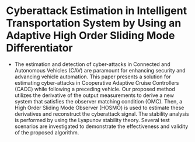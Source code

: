 # Cyberattack Estimation in Intelligent Transportation System by Using an Adaptive High Order Sliding Mode Differentiator 
 - The estimation and detection of cyber-attacks in Connected and Autonomous Vehicles (CAV) are paramount for enhancing security and advancing vehicle automation. This paper presents a solution for estimating cyber-attacks in Cooperative Adaptive Cruise Controllers (CACC) while following a preceding vehicle. Our proposed method utilizes the derivative of the output measurements to derive a new system that satisfies the observer matching condition (OMC). Then, a High Order Sliding Mode Observer (HOSMO) is used to estimate these derivatives and reconstruct the cyberattack signal. The stability analysis is performed by using the Lyapunov stability theory. Several test scenarios are investigated to demonstrate the effectiveness and validity of the proposed algorithm.
